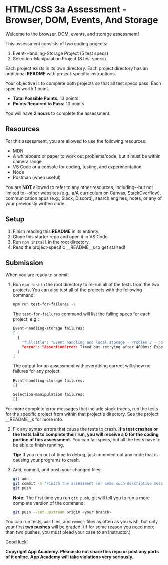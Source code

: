 # HTML/CSS 3a Assessment - Browser, DOM, Events, And Storage

Welcome to the browser, DOM, events, and storage assessment!

This assessment consists of two coding projects:

1. Event-Handling-Storage Project (5 test specs)
2. Selection-Manipulation Project (8 test specs)

Each project exists in its own directory. Each project directory has an
additional __README__ with project-specific instructions.

Your objective is to complete both projects so that all test specs pass. Each
spec is worth 1 point.

* __Total Possible Points:__ 13 points  
* __Points Required to Pass:__ 10 points

You will have **2 hours** to complete the assessment.

## Resources

For this assessment, you are allowed to use the following resources:

* [MDN]
* A whiteboard or paper to work out problems/code, but it must be within camera
  range
* VS Code or a console for coding, testing, and experimentation
* Node
* Postman (when useful)

You are **NOT** allowed to refer to any other resources, including--but not
limited to--other websites (e.g., a/A curriculum on Canvas, StackOverflow),
communication apps (e.g., Slack, Discord), search engines, notes, or any of your
previously written code.

## Setup

1. Finish reading this __README__ in its entirety.
2. Clone this starter repo and open it in VS Code.
3. Run `npm install` in the root directory.
4. Read the project-specific __README__s to get started!

## Submission

When you are ready to submit:

1. Run `npm test` in the root directory to re-run all of the tests from the
   two projects. You can also test all of the projects with the following
   command:

   ```sh
   npm run test-for-failures -s
   ```

   The `test-for-failures` command will list the failing specs for each
   project, e.g.:

   ```sh
   Event-handling-storage failures:
   [
     {
       "fullTitle": "Event handling and local storage - Problem 2 - counts by one",
       "error": "AssertionError: Timed out retrying after 4000ms: Expected to find content: '1' within the element: <span#counter-value> but never did.\n    at Context.eval (webpack://event-handling-storage/./cypress/e2e/test.cy.js:31:9)"
     }
   ]
   ```

   The output for an assessment with everything correct will show no failures
   for any project:

   ```sh
   Event-handling-storage failures:
   []

   Selection-manipulation failures:
   []
   ```

  For more complete error messages that include stack traces, run the tests for
  the specific project from within that project's directory. See the
  project __README__s for more info.
  
2. Fix any syntax errors that cause the tests to crash. **If a test crashes or
   the tests fail to complete their run, you will receive a 0 for the coding
   portion of this assessment.** You can fail specs, but all the tests have to
   be able to finish running.

   **Tip:** If you run out of time to debug, just comment out any code that is
   causing your programs to crash.

3. Add, commit, and push your changed files:

   ```sh
   git add .
   git commit -m "Finish the assessment (or some such descriptive message)"
   git push
   ```

   **Note:** The first time you run `git push`, git will tell you to run a more
   complete version of the command:

   ```sh
   git push --set-upstream origin <your branch>
   ```

You can run tests, `add` files, and `commit` files as often as you wish, but
only your first **two pushes** will be graded. (If for some reason you need more
than two pushes, you must plead your case to an Instructor.)

Good luck!

**Copyright App Academy. Please do not share this repo or post any parts of it
online. App Academy will take violations very seriously.**

[MDN]: https://developer.mozilla.org/en-US/
